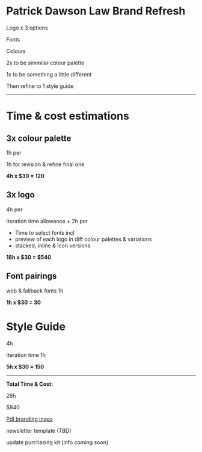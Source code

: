
# Patrick Dawson Law Brand Refresh

Logo x 3 options

Fonts

Colours

2x to be simmilar colour palette

1x to be something a little different

Then refine to 1 style guide

---

# Time & cost estimations

## 3x colour palette

1h per

1h for revision & refine final one

**4h x $30 = 120**

## 3x logo

4h per

Iteration time allowance + 2h per

-   Time to select fonts incl
-   preview of each logo in diff colour palettes & variations
-   stacked, inline & Icon versions

**18h x $30 = $540**

## Font pairings

web & fallback fonts 1h

**1h x $30 = 30**

# Style Guide

4h

Iteration time 1h

**5h x $30 = 150**

---

**Total Time & Cost:**

28h

$840

[Pdl branding inspo](https://www.pinterest.com.au/laticia_gibson/pdl-branding-inspo/)

newsletter template (TBD)

update purchasing kit (info coming soon)